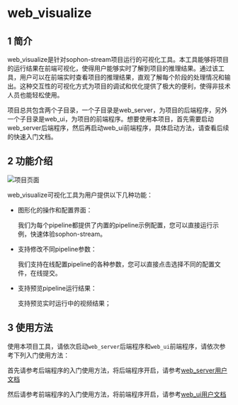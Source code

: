 # web_visualize

## 1 简介

web_visualize是针对sophon-stream项目运行的可视化工具。本工具能够将项目的运行结果在前端可视化，使得用户能够实时了解到项目的推理结果。通过该工具，用户可以在前端实时查看项目的推理结果，直观了解每个阶段的处理情况和输出。这种交互性的可视化方式为项目的调试和优化提供了极大的便利，使得非技术人员也能轻松使用。

项目总共包含两个子目录，一个子目录是web_server，为项目的后端程序，另外一个子目录是web_ui，为项目的前端程序。想要使用本项目，首先需要启动web_server后端程序，然后再启动web_ui前端程序，具体启动方法，请查看后续的快速入门文档。

## 2 功能介绍
![项目页面](./interface.png)

web_visualize可视化工具为用户提供以下几种功能：

   - 图形化的操作和配置界面：
  
     我们为每个pipeline都提供了内置的pipeline示例配置，您可以直接运行示例，快速体验sophon-stream。
   - 支持修改不同pipeline参数：
     
     我们支持在线配置pipeline的各种参数，您可以直接点击选择不同的配置文件，在线提交。
   - 支持预览pipeline运行结果： 
   
     支持预览实时运行中的视频结果；

## 3 使用方法
使用本项目工具，请依次启动`web_server`后端程序和`web_ui`前端程序，请依次参考下列入门使用方法：

首先请参考后端程序的入门使用方法，将后端程序开启，请参考[web_server用户文档](./web_server/README.md)

然后请参考前端程序的入门使用方法，将前端程序开启，请参考[web_ui用户文档](./web_ui/README.md)
